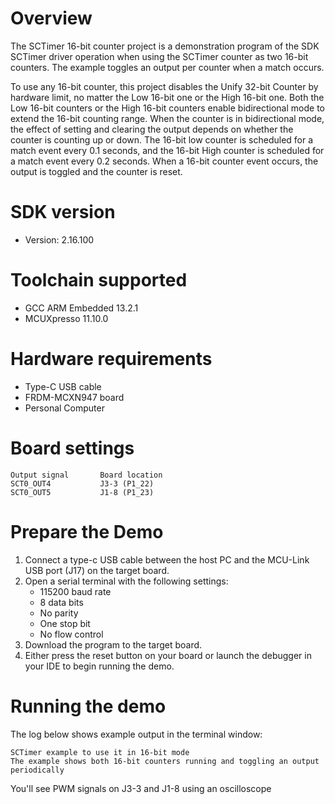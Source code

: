 Overview
========
The SCTimer 16-bit counter project is a demonstration program of the SDK SCTimer driver operation when using the SCTimer counter
as two 16-bit counters.
The example toggles an output per counter when a match occurs.

To use any 16-bit counter, this project disables the Unify 32-bit Counter by hardware limit, no matter the Low 16-bit one or the
High 16-bit one. Both the Low 16-bit counters or the High 16-bit counters  enable bidirectional mode to extend the 16-bit counting
range. When the counter is in bidirectional mode, the effect of setting and clearing the output depends on whether the counter is
counting up or down.
The 16-bit low counter is scheduled for a match event every 0.1 seconds, and the 16-bit High counter is scheduled for a match event
every 0.2 seconds. When a 16-bit counter event occurs, the output is toggled and the counter is reset.

SDK version
===========
- Version: 2.16.100

Toolchain supported
===================
- GCC ARM Embedded  13.2.1
- MCUXpresso  11.10.0

Hardware requirements
=====================
- Type-C USB cable
- FRDM-MCXN947 board
- Personal Computer

# Board settings

```
Output signal		Board location
SCT0_OUT4    		J3-3 (P1_22)
SCT0_OUT5    		J1-8 (P1_23)
```

# Prepare the Demo

1.  Connect a type-c USB cable between the host PC and the MCU-Link USB port (J17) on the target board.
2.  Open a serial terminal with the following settings:
    - 115200 baud rate
    - 8 data bits
    - No parity
    - One stop bit
    - No flow control
3.  Download the program to the target board.
4.  Either press the reset button on your board or launch the debugger in your IDE to begin running the demo.

Running the demo
================
The log below shows example output in the terminal window:
~~~~~~~~~~~~~~~~~~~~~~~~~~~~~~~~~~~
SCTimer example to use it in 16-bit mode
The example shows both 16-bit counters running and toggling an output periodically
~~~~~~~~~~~~~~~~~~~~~~~~~~~~~~~~~~~

You'll see PWM signals on J3-3 and J1-8 using an oscilloscope
